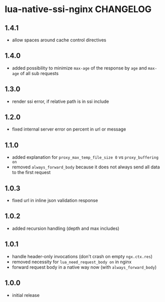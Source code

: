 # lua-native-ssi-nginx CHANGELOG

## 1.4.1

- allow spaces around cache control directives

## 1.4.0

- added possibility to minimize `max-age` of the response by `age` and `max-age` of all sub requests

## 1.3.0

- render ssi error, if relative path is in ssi include

## 1.2.0

- fixed internal server error on percent in url or message

## 1.1.0

- added explanation for `proxy_max_temp_file_size 0` vs `proxy_buffering on`
- removed `always_forward_body` because it does not always send all data to the first request

## 1.0.3

- fixed url in inline json validation response

## 1.0.2

- added recursion handling (depth and max includes)

## 1.0.1

- handle header-only invocations (don't crash on empty `ngx.ctx.res`)
- removed necessity for `lua_need_request_body on` in nginx
- forward request body in a native way now (with `always_forward_body`)

## 1.0.0

- initial release
